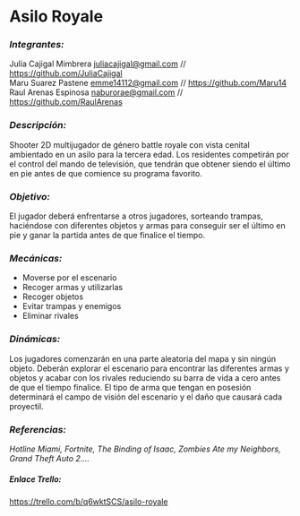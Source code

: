 # Asilo Royale

### ___Integrantes:___
Julia Cajigal Mimbrera	     juliacajigal@gmail.com // https://github.com/JuliaCajigal  
Maru Suarez Pastene              emme14112@gmail.com // https://github.com/Maru14  
Raul Arenas Espinosa           naburorae@gmail.com // https://github.com/RaulArenas

### ___Descripción:___ 
Shooter 2D multijugador de género battle royale con vista cenital ambientado en un asilo para la tercera edad.  Los residentes competirán por el control del mando de televisión, que tendrán que obtener siendo el último en pie antes de que comience su programa favorito.

### ___Objetivo:___
El jugador deberá enfrentarse a otros jugadores, sorteando trampas, haciéndose con diferentes objetos y armas para conseguir ser el último en pie y ganar la partida antes de que finalice el tiempo.

### ___Mecánicas:___
- Moverse por el escenario
- Recoger armas y utilizarlas
- Recoger objetos
- Evitar trampas y enemigos
- Eliminar rivales

### ___Dinámicas:___
Los jugadores comenzarán en una parte aleatoria del mapa y sin ningún objeto. Deberán explorar el escenario para encontrar las diferentes armas y objetos y acabar con los rivales reduciendo su barra de vida a cero antes de que el tiempo finalice. El tipo de arma que tengan en posesión determinará el campo de visión del escenario y el daño que causará cada proyectil.

### ___Referencias:___
*Hotline Miami, Fortnite, The Binding of Isaac, Zombies Ate my Neighbors, Grand Theft Auto 2....*

##### _*Enlace Trello*_:
https://trello.com/b/q6wktSCS/asilo-royale
